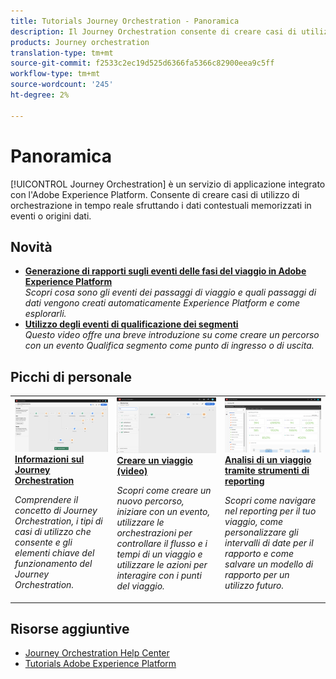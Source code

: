 ```yaml
---
title: Tutorials Journey Orchestration - Panoramica
description: Il Journey Orchestration consente di creare casi di utilizzo di orchestrazione in tempo reale sfruttando i dati contestuali memorizzati in eventi o origini dati
products: Journey orchestration
translation-type: tm+mt
source-git-commit: f2533c2ec19d525d6366fa5366c82900eea9c5ff
workflow-type: tm+mt
source-wordcount: '245'
ht-degree: 2%

---
```



# Panoramica

[!UICONTROL Journey Orchestration] è un servizio di applicazione integrato con l&#39;Adobe Experience Platform. Consente di creare casi di utilizzo di orchestrazione in tempo reale sfruttando i dati contestuali memorizzati in eventi o origini dati.

## Novità

* **[Generazione di rapporti sugli eventi delle fasi del viaggio in Adobe Experience Platform](/help/how-to-find-help-with-journey-orchestration.md)**   <br>
   *Scopri cosa sono gli eventi dei passaggi di viaggio e quali passaggi di dati vengono creati automaticamente  Experience Platform e come esplorarli.*
* **[Utilizzo degli eventi di qualificazione dei segmenti](/help/using-segment-qualification-events.md)**   <br>
   *Questo video offre una breve introduzione su come creare un percorso con un evento Qualifica segmento come punto di ingresso o di uscita.*

## Picchi di personale

<table>
<tr>
  <td>
    <a href="./understanding-journey-orchestration.md">
      <img alt="Informazioni sul Journey Orchestration" src="./assets/journey-orchestration-example.png"/>
    </a>
    <div>
      <a href="./understanding-journey-orchestration.md">
    <strong>Informazioni sul Journey Orchestration</strong>
    </a>
    </div>
    <p>
    <em>Comprendere il concetto di Journey Orchestration, i tipi di casi di utilizzo che consente e gli elementi chiave del funzionamento del Journey Orchestration.</em>
    <p>
  </td>
  <td>
    <a href="./create-a-journey.md">
        <img alt="Creare un viaggio (video)" src="./assets/journey34.png"/>
    </a>
    <div>
      <a href="./create-a-journey.md">
    <strong>Creare un viaggio (video)</strong>
    </a>
    </div>
    <p>
    <em>Scopri come creare un nuovo percorso, iniziare con un evento, utilizzare le orchestrazioni per controllare il flusso e i tempi di un viaggio e utilizzare le azioni per interagire con i punti del viaggio.</em>
    <p>
  </td>
  <td>
   <a href="./analyze-a-journey-via-reporting-tools.md">
      <img alt="Analisi di un viaggio tramite strumenti di reporting" src="./assets/dynamic_report_journey_8.png" />
    </a>
    <div>
      <a href="./analyze-a-journey-via-reporting-tools.md">
    <strong>Analisi di un viaggio tramite strumenti di reporting</strong>
    </a>
    </div>
    <p>
    <em>Scopri come navigare nel reporting per il tuo viaggio, come personalizzare gli intervalli di date per il rapporto e come salvare un modello di rapporto per un utilizzo futuro. </em>
    <p>
  </td>
</tr>
</table>

## Risorse aggiuntive

* [Journey Orchestration Help Center](https://docs.adobe.com/content/help/en/journeys/using/journey-orchestration-home.html)
* [Tutorials Adobe Experience Platform](https://docs.adobe.com/content/help/en/platform-learn/tutorials/overview.html)

